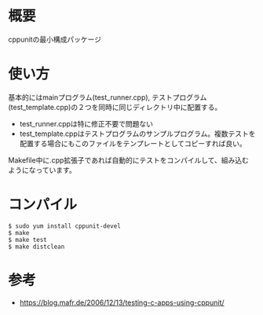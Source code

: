 # 概要
cppunitの最小構成パッケージ


# 使い方
基本的にはmainプログラム(test_runner.cpp), テストプログラム(test_template.cpp)の２つを同時に同じディレクトリ中に配置する。
- test_runner.cppは特に修正不要で問題ない
- test_template.cppはテストプログラムのサンプルプログラム。複数テストを配置する場合にもこのファイルをテンプレートとしてコピーすれば良い。

Makefile中に.cpp拡張子であれば自動的にテストをコンパイルして、組み込むようになっています。

# コンパイル

```
$ sudo yum install cppunit-devel
$ make
$ make test
$ make distclean
```

# 参考
- https://blog.mafr.de/2006/12/13/testing-c-apps-using-cppunit/
